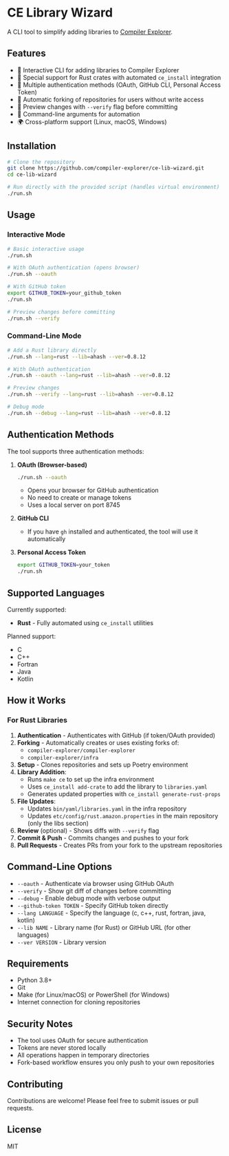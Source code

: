 # CE Library Wizard

A CLI tool to simplify adding libraries to [Compiler Explorer](https://godbolt.org/).

## Features

- 🚀 Interactive CLI for adding libraries to Compiler Explorer
- 🦀 Special support for Rust crates with automated `ce_install` integration
- 🔐 Multiple authentication methods (OAuth, GitHub CLI, Personal Access Token)
- 🍴 Automatic forking of repositories for users without write access
- 📝 Preview changes with `--verify` flag before committing
- 🎯 Command-line arguments for automation
- 🌍 Cross-platform support (Linux, macOS, Windows)

## Installation

```bash
# Clone the repository
git clone https://github.com/compiler-explorer/ce-lib-wizard.git
cd ce-lib-wizard

# Run directly with the provided script (handles virtual environment)
./run.sh
```

## Usage

### Interactive Mode

```bash
# Basic interactive usage
./run.sh

# With OAuth authentication (opens browser)
./run.sh --oauth

# With GitHub token
export GITHUB_TOKEN=your_github_token
./run.sh

# Preview changes before committing
./run.sh --verify
```

### Command-Line Mode

```bash
# Add a Rust library directly
./run.sh --lang=rust --lib=ahash --ver=0.8.12

# With OAuth authentication
./run.sh --oauth --lang=rust --lib=ahash --ver=0.8.12

# Preview changes
./run.sh --verify --lang=rust --lib=ahash --ver=0.8.12

# Debug mode
./run.sh --debug --lang=rust --lib=ahash --ver=0.8.12
```

## Authentication Methods

The tool supports three authentication methods:

1. **OAuth (Browser-based)**
   ```bash
   ./run.sh --oauth
   ```
   - Opens your browser for GitHub authentication
   - No need to create or manage tokens
   - Uses a local server on port 8745

2. **GitHub CLI**
   - If you have `gh` installed and authenticated, the tool will use it automatically

3. **Personal Access Token**
   ```bash
   export GITHUB_TOKEN=your_token
   ./run.sh
   ```

## Supported Languages

Currently supported:
- **Rust** - Fully automated using `ce_install` utilities

Planned support:
- C
- C++
- Fortran
- Java
- Kotlin

## How it Works

### For Rust Libraries

1. **Authentication** - Authenticates with GitHub (if token/OAuth provided)
2. **Forking** - Automatically creates or uses existing forks of:
   - `compiler-explorer/compiler-explorer`
   - `compiler-explorer/infra`
3. **Setup** - Clones repositories and sets up Poetry environment
4. **Library Addition**:
   - Runs `make ce` to set up the infra environment
   - Uses `ce_install add-crate` to add the library to `libraries.yaml`
   - Generates updated properties with `ce_install generate-rust-props`
5. **File Updates**:
   - Updates `bin/yaml/libraries.yaml` in the infra repository
   - Updates `etc/config/rust.amazon.properties` in the main repository (only the libs section)
6. **Review** (optional) - Shows diffs with `--verify` flag
7. **Commit & Push** - Commits changes and pushes to your fork
8. **Pull Requests** - Creates PRs from your fork to the upstream repositories

## Command-Line Options

- `--oauth` - Authenticate via browser using GitHub OAuth
- `--verify` - Show git diff of changes before committing
- `--debug` - Enable debug mode with verbose output
- `--github-token TOKEN` - Specify GitHub token directly
- `--lang LANGUAGE` - Specify the language (c, c++, rust, fortran, java, kotlin)
- `--lib NAME` - Library name (for Rust) or GitHub URL (for other languages)
- `--ver VERSION` - Library version

## Requirements

- Python 3.8+
- Git
- Make (for Linux/macOS) or PowerShell (for Windows)
- Internet connection for cloning repositories

## Security Notes

- The tool uses OAuth for secure authentication
- Tokens are never stored locally
- All operations happen in temporary directories
- Fork-based workflow ensures you only push to your own repositories

## Contributing

Contributions are welcome! Please feel free to submit issues or pull requests.

## License

MIT